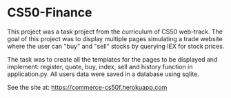 # CS50-Finance

This project was a task project from the curriculum of CS50 web-track. The goal of this project was to display multiple pages simulating a trade website where the user can "buy" and "sell" stocks by querying IEX for stock prices.

The task was to create all the templates for the pages to be displayed and implement: register, quote, buy, index, sell and history function in application.py. All users data were saved in a database using sqlite.

See the site at: https://commerce-cs50f.herokuapp.com

